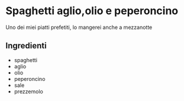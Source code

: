 # Spaghetti aglio,olio e peperoncino

Uno dei miei piatti prefetiti, lo mangerei anche a mezzanotte

## Ingredienti

* spaghetti
* aglio
* olio
* peperoncino
* sale
* prezzemolo

